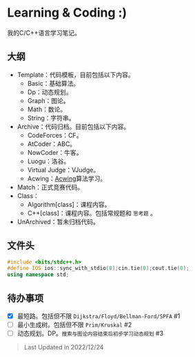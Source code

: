 # Learning & Coding :)

我的C/C++语言学习笔记。

## 大纲

- Template：代码模板，目前包括以下内容。
  - Basic：基础算法。 
  - Dp：动态规划。
  - Graph：图论。
  - Math：数论。
  - String：字符串。
- Archive：代码归档。目前包括以下内容。
  - CodeForces：CF。
  - AtCoder：ABC。
  - NowCoder：牛客。
  - Luogu：洛谷。
  - Virtual Judge：VJudge。
  - Acwing：[Acwing](https://www.acwing.com/)算法学习。
- Match：正式竞赛代码。
- Class：
  - Algorithm[class]：课程内容。
  - C++[class]：课程内容。包括常规题和 `思考题` 。
- UnArchived：暂未归档代码。

## 文件头

```cpp
#include <bits/stdc++.h>
#define IOS ios::sync_with_stdio(0);cin.tie(0);cout.tie(0);
using namespace std;
```

## 待办事项

- [X] 最短路。包括但不限 `Dijkstra/Floyd/Bellman-Ford/SPFA` #1
- [ ] 最小生成树。包括但不限 `Prim/Kruskal` #2
- [ ] 动态规划。DP。`搜索与图论内容结束后初步学习动态规划` #3

> Last Updated in 2022/12/24
